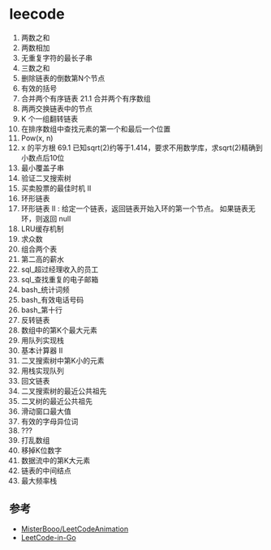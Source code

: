 # leecode
1.   两数之和
2.   两数相加
3.   无重复字符的最长子串
15.  三数之和
19.  删除链表的倒数第N个节点
20.  有效的括号
21.  合并两个有序链表
21.1 合并两个有序数组
24.  两两交换链表中的节点
25.  K 个一组翻转链表
34.  在排序数组中查找元素的第一个和最后一个位置
50.  Pow(x, n)
69.  x 的平方根
69.1 已知sqrt(2)约等于1.414，要求不用数学库，求sqrt(2)精确到小数点后10位
76.  最小覆盖子串
98.  验证二叉搜索树
122. 买卖股票的最佳时机 II
141. 环形链表
142. 环形链表 II : 给定一个链表，返回链表开始入环的第一个节点。 如果链表无环，则返回 null
146. LRU缓存机制
169. 求众数
175. 组合两个表
176. 第二高的薪水
181. sql_超过经理收入的员工
182. sql_查找重复的电子邮箱
192. bash_统计词频
193. bash_有效电话号码
195. bash_第十行
206. 反转链表
215. 数组中的第K个最大元素
225. 用队列实现栈
227. 基本计算器 II
230. 二叉搜索树中第K小的元素
232. 用栈实现队列
234. 回文链表
235. 二叉搜索树的最近公共祖先
236. 二叉树的最近公共祖先
239. 滑动窗口最大值
242. 有效的字母异位词
322. ???
384. 打乱数组
402. 移掉K位数字
703. 数据流中的第K大元素
876. 链表的中间结点
895. 最大频率栈

## 参考
- [MisterBooo/LeetCodeAnimation](https://github.com/MisterBooo/LeetCodeAnimation/tree/master/notes)
- [LeetCode-in-Go](https://github.com/aQuaYi/LeetCode-in-Go/tree/master/Algorithms)